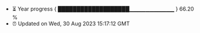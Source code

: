 - ⏳ Year progress { ███████████████████▁▁▁▁▁▁▁▁▁▁▁ } 66.20 %
- ⏰ Updated on Wed, 30 Aug 2023 15:17:12 GMT


